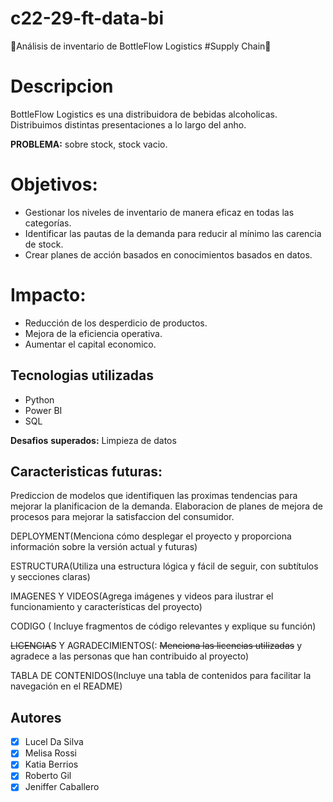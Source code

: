 # c22-29-ft-data-bi
🚀Análisis de inventario de BottleFlow Logistics #Supply Chain🚀


# Descripcion

BottleFlow Logistics es una distribuidora de bebidas alcoholicas.  
Distribuimos distintas presentaciones a lo largo del anho.

__PROBLEMA:__ sobre stock, stock vacio.

# Objetivos:
- Gestionar los niveles de inventario de manera eficaz en todas las categorías.
- Identificar las pautas de la demanda para reducir al mínimo las carencia de stock.
- Crear planes de acción basados en conocimientos basados en datos.

# Impacto:
- Reducción de los desperdicio de productos.
- Mejora de la eficiencia operativa.
- Aumentar el capital economico.

## Tecnologias utilizadas
- Python
- Power BI
- SQL 

__Desafios__ __superados:__ Limpieza de datos 

## Caracteristicas futuras: 

Prediccion de modelos que identifiquen las proximas tendencias para mejorar la planificacion de la demanda.
Elaboracion de planes de mejora de procesos para mejorar la satisfaccion del consumidor.

DEPLOYMENT(Menciona cómo desplegar el proyecto y proporciona información sobre la versión
actual y futuras)


ESTRUCTURA(Utiliza una estructura lógica y fácil de seguir, con subtítulos y secciones claras)

IMAGENES Y VIDEOS(Agrega imágenes y videos para ilustrar el funcionamiento y características
del proyecto)

CODIGO ( Incluye fragmentos de código relevantes y explique su función)


~~LICENCIAS~~ Y AGRADECIMIENTOS(: ~~Menciona las licencias utilizadas~~ y agradece a las personas que
han contribuido al proyecto)

TABLA DE CONTENIDOS(Incluye una tabla de contenidos para facilitar la navegación en el
README)


## Autores
- [X] Lucel Da Silva
- [X] Melisa Rossi
- [X] Katia Berrios
- [X] Roberto Gil
- [X] Jeniffer Caballero

